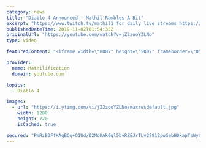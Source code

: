 ```yaml
---
category: news
title: "Diablo 4 Announced - Mathil Rambles A Bit"
excerpt: "https://www.twitch.tv/mathil1 for daily live streams https://twitter.com/MathilExists https://www.instagram.com/mathilexists/ ..."
publishedDateTime: 2019-11-02T01:54:35Z
originalUrl: "https://youtube.com/watch?v=jZ2zooYZLNo"
type: video

featuredContent: "<iframe width=\"800\" height=\"500\" frameborder=\"0\" src=\"https://www.youtube.com/embed/jZ2zooYZLNo\" allow=\"accelerometer; autoplay; encrypted-media; gyroscope; picture-in-picture\" allowfullscreen></iframe>"

provider:
  name: Mathilification
  domain: youtube.com

topics:
  - Diablo 4

images:
  - url: "https://i.ytimg.com/vi/jZ2zooYZLNo/maxresdefault.jpg"
    width: 1280
    height: 720
    isCached: true

secured: "PmRzB3FfKAgBCq+O1Ud/D2MoKAk6ql5bvRZEJrTLv2S812pwSebH0kapTsWyCvu1nBmhJA/NcjmuTmcKA/XhJwbsbDjPLi3K0Q/8wQqnS/ZnHt+DDDMwuKRZ/zBgZZpwOMHuWdqvJdmMTg+6/fkTZTCHl7+twD1kenrpfRxzPFRZ4hBSNa1xalga8FNbXCU/nNjvAIrvf7Jqs6g9kXBEIA+n1PeZb5m9z2Xb97nnPtZjWsqI3/OvmkAzLljeT0k3LllmBwuDOhKMPmLageU/ss4dZcMaSt18CU5r+sOz7IUFI/uSCdbEEqaQaUswf2ojBpShlfBGxg0asQP4ZSwzRRyHnEtAm16V2y2rMW1gD3q3gVnVTC1DeALaeulKvvR/pfuM5+hKA3JEsVffTLIiqjla7pup5sy75FxVNUVdYmpCMz97rCrVnmGgM+XZrsa/;iV4dmT2BL8xvWCtUiYlusg=="
---
```


